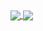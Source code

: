 <a href="https://github.com/anuraghazra/github-readme-stats">
  <img align="center" src="https://awesome-github-stats.azurewebsites.net/user-stats/TheHedgehogGamer?cardType=level&theme=github-dark&preferLogin=false" />
</a>
<a href="https://github.com/anuraghazra/github-readme-stats">
  <img align="center" src="https://github-readme-stats.vercel.app/api/top-langs/?username=TheHedgehogGamer&theme=dark&layout=donut&hide_border=true&bg_color=1E2228&text_color=ADBAC7&title_color=539BF5" />
</a>
